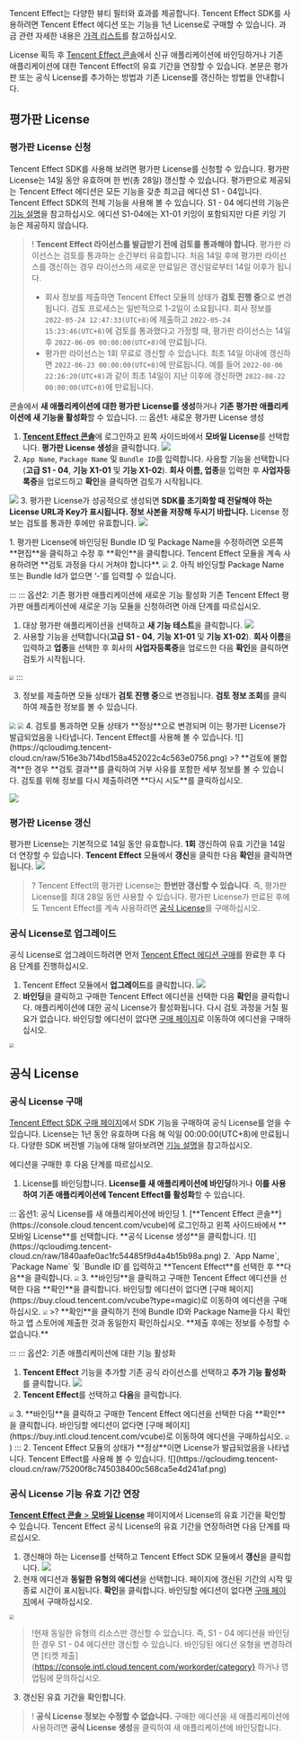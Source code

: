 Tencent Effect는 다양한 뷰티 필터와 효과를 제공합니다. Tencent Effect SDK를 사용하려면 Tencent Effect 에디션 또는 기능을 1년 License로 구매할 수 있습니다. 과금 관련 자세한 내용은 [가격 리스트](https://www.tencentcloud.com/document/product/1143/45371)를 참고하십시오.

License 획득 후 [Tencent Effect 콘솔](https://console.tencentcloud.com/xmagic)에서 신규 애플리케이션에 바인딩하거나 기존 애플리케이션에 대한 Tencent Effect의 유효 기간을 연장할 수 있습니다.
본문은 평가판 또는 공식 License를 추가하는 방법과 기존 License를 갱신하는 방법을 안내합니다.

[](id:test)
## 평가판 License

### 평가판 License 신청[](id:create_test)

Tencent Effect SDK를 사용해 보려면 평가판 License를 신청할 수 있습니다. 평가판 License는 14일 동안 유효하며 한 번(총 28일) 갱신할 수 있습니다.
평가판으로 제공되는 Tencent Effect 에디션은 모든 기능을 갖춘 최고급 에디션 S1 - 04입니다. Tencent Effect SDK의 전체 기능을 사용해 볼 수 있습니다. S1 - 04 에디션의 기능은 [기능 설명](https://intl.cloud.tencent.com/document/product/1143/45376)을 참고하십시오. 에디션 S1-04에는 X1-01 키잉이 포함되지만 다른 키잉 기능은 제공하지 않습니다.

>! **Tencent Effect 라이선스를 발급받기 전에 검토를 통과해야 합니다**. 평가판 라이선스는 검토를 통과하는 순간부터 유효합니다. 처음 14일 후에 평가판 라이선스를 갱신하는 경우 라이선스의 새로운 만료일은 갱신일로부터 14일 이후가 됩니다.
>- 회사 정보를 제출하면 Tencent Effect 모듈의 상태가 **검토 진행 중**으로 변경됩니다. 검토 프로세스는 일반적으로 1-2일이 소요됩니다. 회사 정보를 `2022-05-24 12:47:33(UTC+8)`에 제출하고 `2022-05-24 15:23:46(UTC+8)`에 검토를 통과했다고 가정할 때, 평가판 라이선스는 14일 후 `2022-06-09 00:00:00(UTC+8)`에 만료됩니다.
>- 평가판 라이선스는 1회 무료로 갱신할 수 있습니다. 최초 14일 이내에 갱신하면 `2022-06-23 00:00:00(UTC+8)`에 만료됩니다. 예를 들어 `2022-08-06 22:26:20(UTC+8)`과 같이 최초 14일이 지난 이후에 갱신하면 `2022-08-22 00:00:00(UTC+8)`에 만료됩니다.

콘솔에서 **새 애플리케이션에 대한 평가판 License를 생성**하거나 **기존 평가판 애플리케이션에 새 기능을 활성화**할 수 있습니다.
<dx-tabs>
::: 옵션1: 새로운 평가판 License 생성

1. [**Tencent Effect 콘솔**](https://console.tencentcloud.com/xmagic)에 로그인하고 왼쪽 사이드바에서 **모바일 License**를 선택합니다. **평가판 License 생성**을 클릭합니다.
![](https://qcloudimg.tencent-cloud.cn/raw/54ac63cd985f1170b2d74eaac4d0cd1d.png)
2. `App Name`, `Package Name` 및 `Bundle ID`를 입력합니다. 사용할 기능을 선택합니다(**고급 S1 - 04**, **기능 X1-01** 및 **기능 X1-02**). **회사 이름, 업종**을 입력한 후 **사업자등록증**을 업로드하고 **확인**을 클릭하면 검토가 시작됩니다.

![](https://qcloudimg.tencent-cloud.cn/raw/e3d3bb59025c79ac4d46f45c67d1cc27.png)
3. 평가판 License가 성공적으로 생성되면 **SDK를 초기화할 때 전달해야 하는 License URL과 Key가 표시됩니다. 정보 사본을 저장해 두시기 바랍니다.** License 정보는 검토를 통과한 후에만 유효합니다.
![](https://qcloudimg.tencent-cloud.cn/raw/6b8d5e0cca6b37e136040a50a17d5099.png)

<dx-alert infotype="explain"> 
1. 평가판 License에 바인딩된 Bundle ID 및 Package Name을 수정하려면 오른쪽 **편집**을 클릭하고 수정 후 **확인**을 클릭합니다. Tencent Effect 모듈을 계속 사용하려면 **검토 과정을 다시 거쳐야 합니다**.
<img src="https://qcloudimg.tencent-cloud.cn/raw/b2a4f9588cc7f0ba5131e631ace94d10.png" style="zoom: 67%;" />
2. 아직 바인딩할 Package Name 또는 Bundle Id가 없으면 ‘-’를 입력할 수 있습니다.
</dx-alert>

:::
::: 옵션2: 기존 평가판 애플리케이션에 새로운 기능 활성화
기존 Tencent Effect 평가판 애플리케이션에 새로운 기능 모듈을 신청하려면 아래 단계를 따르십시오.
1. 대상 평가판 애플리케이션을 선택하고 **새 기능 테스트**을 클릭합니다.
![](https://qcloudimg.tencent-cloud.cn/raw/31d21e8d61ed556276a44706a244d804.png)
2. 사용할 기능을 선택합니다(**고급 S1 - 04**, **기능 X1-01** 및 **기능 X1-02**). **회사 이름**을 입력하고 **업종**을 선택한 후 회사의 **사업자등록증**을 업로드한 다음 **확인**을 클릭하면 검토가 시작됩니다. 
<img src="https://qcloudimg.tencent-cloud.cn/raw/99f950a4bb1396e31d69f2c28cdab64f.png" style="zoom:50%;" />
:::
</dx-tabs>

3. 정보를 제출하면 모듈 상태가 **검토 진행 중**으로 변경됩니다. **검토 정보 조회**를 클릭하여 제출한 정보를 볼 수 있습니다.
<img src="https://qcloudimg.tencent-cloud.cn/raw/a349ab1958dc407c362fad72485dab5d.png" style="zoom:67%;" />
<img src="https://qcloudimg.tencent-cloud.cn/raw/34446b73133115d11e18b54393361b98.png" style="zoom:67%;" />
4. 검토를 통과하면 모듈 상태가 **정상**으로 변경되며 이는 평가판 License가 발급되었음을 나타냅니다. Tencent Effect를 사용해 볼 수 있습니다.
![](https://qcloudimg.tencent-cloud.cn/raw/516e3b714bd158a452022c4c563e0756.png)
>? **검토에 불합격**한 경우 **검토 결과**를 클릭하여 거부 사유를 포함한 세부 정보를 볼 수 있습니다. 검토를 위해 정보를 다시 제출하려면 **다시 시도**를 클릭하십시오.

![](https://qcloudimg.tencent-cloud.cn/raw/d787f5e69875a0de1294a8dd0ab519f3.png)

[](id:renewal_test)
### 평가판 License 갱신
평가판 License는 기본적으로 14일 동안 유효합니다. **1회** 갱신하여 유효 기간을 14일 더 연장할 수 있습니다. **Tencent Effect** 모듈에서 **갱신**을 클릭한 다음 **확인**을 클릭하면 됩니다.
![](https://qcloudimg.tencent-cloud.cn/raw/688ba0f794f4ec63857583a436d78e7a.png)

>? Tencent Effect의 평가판 License는 **한번만 갱신할 수 있습니다**. 즉, 평가판 License를 최대 28일 동안 사용할 수 있습니다. 평가판 License가 만료된 후에도 Tencent Effect를 계속 사용하려면 [공식 License](#create_formal)를 구매하십시오.

[](id:upgrade_test)
### 공식 License로 업그레이드
공식 License로 업그레이드하려면 먼저 [Tencent Effect 에디션 구매](https://buy.cloud.tencent.com/vcube?type=magic)를 완료한 후 다음 단계를 진행하십시오.
1. Tencent Effect 모듈에서 **업그레이드**를 클릭합니다.
![](https://qcloudimg.tencent-cloud.cn/raw/d1915913278cbf6f3c188141cdcdea5f.png)
2. **바인딩**을 클릭하고 구매한 Tencent Effect 에디션을 선택한 다음 **확인**을 클릭합니다. 애플리케이션에 대한 공식 License가 활성화됩니다. 다시 검토 과정을 거칠 필요가 없습니다. 바인딩할 에디션이 없다면 [구매 페이지](https://buy.cloud.tencent.com/vcube?type=magic)로 이동하여 에디션을 구매하십시오.
<img src="https://qcloudimg.tencent-cloud.cn/raw/9466fa0917c9220d849603ab6a29b190.png" style="zoom:50%;" />

[](id:formal)
## 공식 License
[](id:create_formal)
### 공식 License 구매
[Tencent Effect SDK 구매 페이지](https://buy.intl.cloud.tencent.com/vcube)에서 SDK 기능을 구매하여 공식 License를 얻을 수 있습니다. License는 1년 동안 유효하며 다음 해 익일 00:00:00(UTC+8)에 만료됩니다. 다양한 SDK 버전별 기능에 대해 알아보려면 [기능 설명](https://www.tencentcloud.com/document/product/1143/45376)을 참고하십시오.

에디션을 구매한 후 다음 단계를 따르십시오.
1. License를 바인딩합니다. **License를 새 애플리케이션에 바인딩**하거나 **이를 사용하여 기존 애플리케이션에 Tencent Effect를 활성화**할 수 있습니다. 
<dx-tabs>
::: 옵션1: 공식 License를 새 애플리케이션에 바인딩
1. [**Tencent Effect 콘솔**](https://console.cloud.tencent.com/vcube)에 로그인하고 왼쪽 사이드바에서 **모바일 License**를 선택합니다. **공식 License 생성**을 클릭합니다.  
![](https://qcloudimg.tencent-cloud.cn/raw/1840aafe0ac1fc54485f9d4a4b15b98a.png) 
2. `App Name`, `Package Name` 및 `Bundle ID`를 입력하고 **Tencent Effect**를 선택한 후 **다음**을 클릭합니다.
<img src="https://qcloudimg.tencent-cloud.cn/raw/f128fdb87a0cc07762bbb75e86b460e9.png" style="zoom:50%;" />
3. **바인딩**을 클릭하고 구매한 Tencent Effect 에디션을 선택한 다음 **확인**을 클릭합니다. 바인딩할 에디션이 없다면 [구매 페이지](https://buy.cloud.tencent.com/vcube?type=magic)로 이동하여 에디션을 구매하십시오. 
<img src="https://qcloudimg.tencent-cloud.cn/raw/db5cf0bb61ea8063d25a11dfafb89e90.png" style="zoom:50%;" />
>? **확인**을 클릭하기 전에 Bundle ID와 Package Name을 다시 확인하고 앱 스토어에 제출한 것과 동일한지 확인하십시오. **제출 후에는 정보를 수정할 수 없습니다.** 

:::
::: 옵션2: 기존 애플리케이션에 대한 기능 활성화
1. **Tencent Effect** 기능을 추가할 기존 공식 라이선스를 선택하고 **추가 기능 활성화**를 클릭합니다.
![](https://qcloudimg.tencent-cloud.cn/raw/7d00d56c1dd4c1658f4fde736276d322.png)
2. **Tencent Effect**를 선택하고 **다음**을 클릭합니다.  
<img src="https://qcloudimg.tencent-cloud.cn/raw/d88b7f921e294eafec2bbdbaab65edec.png" style="zoom:50%;" />
3. **바인딩**을 클릭하고 구매한 Tencent Effect 에디션을 선택한 다음 **확인**을 클릭합니다. 바인딩할 에디션이 없다면 [구매 페이지](https://buy.intl.cloud.tencent.com/vcube)로 이동하여 에디션을 구매하십시오.
<img src="https://qcloudimg.tencent-cloud.cn/raw/0df1ab29aec13532934eed6457b8936d.png" style="zoom:50%;" />)
:::
</dx-tabs>
2. Tencent Effect 모듈의 상태가 **정상**이면 License가 발급되었음을 나타냅니다. Tencent Effect를 사용해 볼 수 있습니다.
![](https://qcloudimg.tencent-cloud.cn/raw/75200f8c745038400c568ca5e4d241af.png)


[](id:upgrade_formal)
### 공식 License 기능 유효 기간 연장
[**Tencent Effect 콘솔** > **모바일 License**](https://console.tencentcloud.com/xmagic) 페이지에서 License의 유효 기간을 확인할 수 있습니다. Tencent Effect 공식 License의 유효 기간을 연장하려면 다음 단계를 따르십시오.
1. 갱신해야 하는 License를 선택하고 Tencent Effect SDK 모듈에서 **갱신**을 클릭합니다.
![](https://qcloudimg.tencent-cloud.cn/raw/a4b37fc395ce6ea395541825167ad284.png)
2. 현재 에디션과 **동일한 유형의 에디션**을 선택합니다. 페이지에 갱신된 기간의 시작 및 종료 시간이 표시됩니다. **확인**을 클릭합니다. 바인딩할 에디션이 없다면 [구매 페이지](https://buy.intl.cloud.tencent.com/vcube)에서 구매하십시오.
<img src="https://qcloudimg.tencent-cloud.cn/raw/decbe36048335926e3a964a6ae923fbe.png" style="zoom:50%;" />

>!현재 동일한 유형의 리소스만 갱신할 수 있습니다. 즉, S1 - 04 에디션을 바인딩한 경우 S1 - 04 에디션만 갱신할 수 있습니다. 바인딩된 에디션 유형을 변경하려면 [티켓 제출](https://console.intl.cloud.tencent.com/workorder/category} 하거나 영업팀에 문의하십시오.

3. 갱신된 유효 기간을 확인합니다.
>! **공식 License 정보는 수정할 수 없습니다.** 구매한 에디션을 새 애플리케이션에 사용하려면 **공식 License 생성**을 클릭하여 새 애플리케이션에 바인딩합니다.
